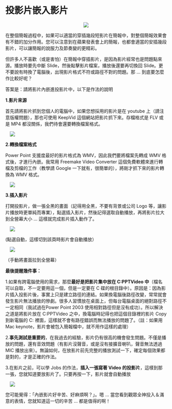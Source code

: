 # 投影片嵌入影片 

<div style="clear: both; text-align: center;"><a href="http://4.bp.blogspot.com/-c7viz5Uwco8/VhYD8R5b-FI/AAAAAAAAO00/UyGpouvwZ48/s1600/image_thumb.png" style="margin-left: 1em; margin-right: 1em;"><img border="0" src="http://4.bp.blogspot.com/-c7viz5Uwco8/VhYD8R5b-FI/AAAAAAAAO00/UyGpouvwZ48/s1600/image_thumb.png"/></a></div>
<p>在整個簡報過程中，如果可以適當的穿插幾段短影片在簡報中，對整個簡報效果會有不錯的加分作用。您可以注意到在蘋果發表會上的簡報，也都會適當的安插幾段影片，可以讓簡報的說服力及節奏變的更精彩。</p>
<p>但許多人不喜歡（或是害怕）在簡報中穿插影片，是因為影片經常也是問題點來源。播放時要先中斷 Slide，然後點擊影片檔案，播放後還要再切換回 Slide。更不要說有時換了電腦後，出現影片格式不符或路徑不對的問題。那 …  到底要怎麼作比較好呢？</p>
<p>答案是：請將影片內嵌進投影片中，以下是作法的說明</p>
<p> <a name="more"></a></p>
<p><b>1.影片來源</b></p>
<p>首先請將影片抓到您個人的電腦中，如果您想採用的影片是在 youtube 上（請注意版權問題），那也可使用 KeepVid 這個網站把影片抓下來。存檔格式是 FLV 或是 MP4 都沒關係，我們待會還要轉換檔案格式。</p>
<p><a href="http://1.bp.blogspot.com/-JsT9dDz84cQ/VhYD8gfKzDI/AAAAAAAAO04/0kORgK1-lG8/s1600/image_thumb_3.png" style="margin-left: 1em; margin-right: 1em; text-align: center;"><img border="0" src="http://1.bp.blogspot.com/-JsT9dDz84cQ/VhYD8gfKzDI/AAAAAAAAO04/0kORgK1-lG8/s1600/image_thumb_3.png"/></a></p>
<p><b>2.轉換檔案格式</b></p>
<p>Power Point 支援度最好的影片格式為 WMV，因此我們要將檔案先轉成 WMV 格式後，才進行內嵌。我常用 Freemake Video Converter 這個免費軟體來進行轉檔及剪檔的工作（教學請 Google 一下就有，很簡單的），將剛才抓下來的影片轉換為 WMV 格式。</p>
<p><a href="http://4.bp.blogspot.com/-mu78iaj-Ol4/VhYD8ps5SiI/AAAAAAAAO08/Fqj7MBp7xoY/s1600/image_thumb_4.png" style="margin-left: 1em; margin-right: 1em; text-align: center;"><img border="0" src="http://4.bp.blogspot.com/-mu78iaj-Ol4/VhYD8ps5SiI/AAAAAAAAO08/Fqj7MBp7xoY/s1600/image_thumb_4.png"/></a></p>
<p><b>3.插入影片</b></p>
<p>打開投影片，做一張全黑的畫面（記得用全黑，不要有背景或公司 Logo 等，讓影片播放時更單純而專業），點選插入影片，然後記得選取自動播放，再將影片拉大到全營幕大小 … 這樣就完成影片插入動作了。</p>
<p><a href="http://2.bp.blogspot.com/-ywRcQ45WYSY/VhYD9IYYuHI/AAAAAAAAO1E/w6f1yH5VORo/s1600/image_thumb_5.png" style="margin-left: 1em; margin-right: 1em; text-align: center;"><img border="0" src="http://2.bp.blogspot.com/-ywRcQ45WYSY/VhYD9IYYuHI/AAAAAAAAO1E/w6f1yH5VORo/s1600/image_thumb_5.png"/></a></p>
<p>(點選自動，這樣切到該頁時影片會自動播放）</p>
<p><a href="http://1.bp.blogspot.com/-MIAOkMOPzTY/VhYD9ZZu1zI/AAAAAAAAO1Y/eg6J8KOLfPc/s1600/image_thumb_6.png" style="margin-left: 1em; margin-right: 1em; text-align: center;"><img border="0" src="http://1.bp.blogspot.com/-MIAOkMOPzTY/VhYD9ZZu1zI/AAAAAAAAO1Y/eg6J8KOLfPc/s1600/image_thumb_6.png"/></a></p>
<p>（手動將畫面拉到全營幕）</p>
<p><b>最後提醒幾件事：</b></p>
<p>1.如果有跨電腦使用的需求，那麼<b>最好是把影片集中放在 C:PPTVideo 中</b>（檔名可以自取，不一定要用這一個，但是一定要在 C 碟的根目錄中）。原因是：因為影片插入投影片後，事實上只是建立路徑的連結。如果換電腦後路徑改變，常常就會發生影片無法播放的慘劇。很多人習慣放在桌面上，但每台電腦桌面的絕對路徑不一定相同（我試過在Power Point 2003 使用相對路徑但是沒有成功）。所以解決之道是將影片放在 C:PPTVideo 之中，換電腦時記得也把這個目錄裡的影片 Copy 到新電腦的 C: 裡面，這樣就不會有路徑錯誤而無法播放的問題了。（註：如果用 Mac keynote，影片會被包入簡報檔中，就不用作這樣的處理）</p>
<p>2.<b>事先測試是重要的</b>，在我過去的經驗，影片仍有很高的機會發生問題。不僅是播放的問題，還有音效問題（有影片沒聲音，或是沒有接擴音喇叭，聲音無法透過 MIC 播放出來）。無論如何，在放影片前先完整的播放測試一下，確定每個效果都是對的，才是正確的作法。</p>
<p>3.在影片之前，可以學 Jobs 的作法，<b>插入一張寫著 Video 的投影片</b>，這樣到那一張，您就知道要放影片了。只要再按一下，影片就會自動播放</p>
<p><a href="http://4.bp.blogspot.com/-ZmApBw3PvRU/VhYD9RGIf5I/AAAAAAAAO1Q/ZvJNi3qq8LU/s1600/image_thumb_7.png" style="margin-left: 1em; margin-right: 1em; text-align: center;"><img border="0" src="http://4.bp.blogspot.com/-ZmApBw3PvRU/VhYD9RGIf5I/AAAAAAAAO1Q/ZvJNi3qq8LU/s1600/image_thumb_7.png"/></a></p>
<p>您可能覺得：「內嵌影片好辛苦、好麻煩啊？」。嗯 … 當您看到觀眾全神投入＆滿意的表情，您就知道這一切的辛苦 … 都是值得的啊！</p>